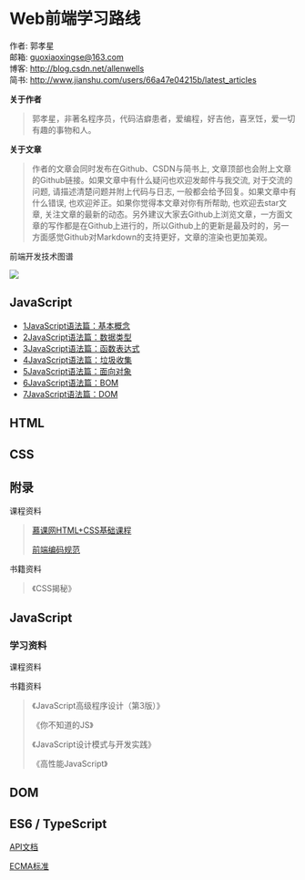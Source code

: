 # Web前端学习路线

作者: 郭孝星  
邮箱: guoxiaoxingse@163.com  
博客: http://blog.csdn.net/allenwells   
简书: http://www.jianshu.com/users/66a47e04215b/latest_articles  

**关于作者**

>郭孝星，非著名程序员，代码洁癖患者，爱编程，好吉他，喜烹饪，爱一切有趣的事物和人。

**关于文章**

>作者的文章会同时发布在Github、CSDN与简书上, 文章顶部也会附上文章的Github链接。如果文章中有什么疑问也欢迎发邮件与我交流, 对于交流的问题, 请描述清楚问题并附上代码与日志, 一般都会给予回复。如果文章中有什么错误, 也欢迎斧正。如果你觉得本文章对你有所帮助, 也欢迎去star文章, 关注文章的最新的动态。另外建议大家去Github上浏览文章，一方面文章的写作都是在Github上进行的，所以Github上的更新是最及时的，另一方面感觉Github对Markdown的支持更好，文章的渲染也更加美观。

前端开发技术图谱

![](https://github.com/guoxiaoxing/web-front-end-learning-route/raw/master/art/web-front-end-skill-map.png)

## JavaScript

- [1JavaScript语法篇：基本概念](https://github.com/guoxiaoxing/web-front-end-learning-route/blob/master/JavaScript/doc/1JavaScript语法篇：基本概念.md)
- [2JavaScript语法篇：数据类型](https://github.com/guoxiaoxing/web-front-end-learning-route/blob/master/JavaScript/doc/1JavaScript语法篇：数据类型.md)
- [3JavaScript语法篇：函数表达式](https://github.com/guoxiaoxing/web-front-end-learning-route/blob/master/JavaScript/doc/1JavaScript语法篇：函数表达式.md)
- [4JavaScript语法篇：垃圾收集](https://github.com/guoxiaoxing/web-front-end-learning-route/blob/master/JavaScript/doc/1JavaScript语法篇：垃圾收集.md)
- [5JavaScript语法篇：面向对象](https://github.com/guoxiaoxing/web-front-end-learning-route/blob/master/JavaScript/doc/1JavaScript语法篇：面向对象.md)
- [6JavaScript语法篇：BOM](https://github.com/guoxiaoxing/web-front-end-learning-route/blob/master/JavaScript/doc/1JavaScript语法篇：BOM.md)
- [7JavaScript语法篇：DOM](https://github.com/guoxiaoxing/web-front-end-learning-route/blob/master/JavaScript/doc/1JavaScript语法篇：DOM.md)

## HTML

## CSS

## 附录

课程资料

>[慕课网HTML+CSS基础课程](http://www.imooc.com/learn/9)
>
>[前端编码规范](https://github.com/ecomfe/spec)

书籍资料

>《CSS揭秘》
 
## JavaScript

### 学习资料

课程资料

书籍资料

>《JavaScript高级程序设计（第3版）》
>
>《你不知道的JS》
> 
>《JavaScript设计模式与开发实践》
>
>《高性能JavaScript》                                                                                                                                                                                                                                                                            

## DOM
   
## ES6 / TypeScript 

[API文档](http://devdocs.io/)

[ECMA标准](http://www.ecma-international.org/default.htm)

